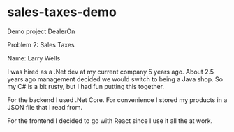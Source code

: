 # sales-taxes-demo
Demo project DealerOn

Problem 2: Sales Taxes

Name: Larry Wells

I was hired as a .Net dev at my current company 5 years ago. About 2.5 years ago management decided we would switch to being a Java shop. So my C# is a bit rusty, but I had fun putting this together.

For the backend I used .Net Core. For convenience I stored my products in a JSON file that I read from.

For the frontend I decided to go with React since I use it all the at work.
